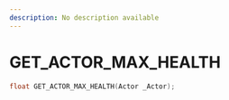 ```yaml
---
description: No description available 
---
```


# GET_ACTOR_MAX_HEALTH

```cpp
float GET_ACTOR_MAX_HEALTH(Actor _Actor);
```